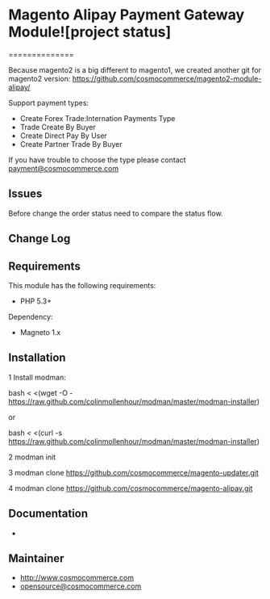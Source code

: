 # Magento Alipay Payment Gateway Module![project status] #
==============

Because magento2 is a big different to magento1, we created another git for magento2 version: https://github.com/cosmocommerce/magento2-module-alipay/


Support payment types:
* Create Forex Trade:Internation Payments Type
* Trade Create By Buyer
* Create Direct Pay By User
* Create Partner Trade By Buyer

If you have trouble to choose the type please contact payment@cosmocommerce.com 

## Issues ##

Before change the order status need to compare the status flow.

## Change Log ##

## Requirements ##

This module has the following requirements:

 - PHP 5.3+

Dependency:

 - Magneto 1.x

## Installation ##

1 Install modman:

bash < <(wget -O - https://raw.github.com/colinmollenhour/modman/master/modman-installer)

or

bash < <(curl -s https://raw.github.com/colinmollenhour/modman/master/modman-installer)

2 modman init 

3 modman clone https://github.com/cosmocommerce/magento-updater.git

4 modman clone https://github.com/cosmocommerce/magento-alipay.git


## Documentation ##

 - 
 
## Maintainer ##

 - http://www.cosmocommerce.com
 - opensource@cosmocommerce.com
